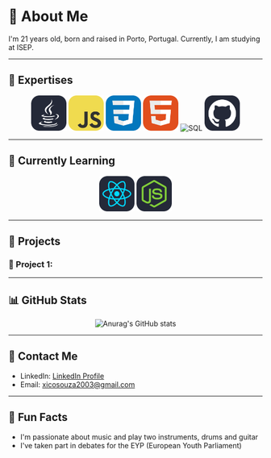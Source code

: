 # 👋 About Me

I'm 21 years old, born and raised in Porto, Portugal. Currently, I am studying at ISEP.
	

---

## 🚀 Expertises

<div align="center">
	<img src= "https://raw.githubusercontent.com/tandpfun/skill-icons/refs/heads/main/icons/Java-Dark.svg" height="70px" width="70px" alt="Java"/>
	<img src= "https://raw.githubusercontent.com/tandpfun/skill-icons/refs/heads/main/icons/JavaScript.svg" height="70px" width="70px" alt="JavaScript"/>
	<img src= "https://raw.githubusercontent.com/tandpfun/skill-icons/refs/heads/main/icons/CSS.svg" height="70px" width="70px" alt="CSS"/>
	<img src= "https://raw.githubusercontent.com/tandpfun/skill-icons/refs/heads/main/icons/HTML.svg" height="70px" width="70px" alt="HTML"/>
	<img src= "https://user-images.githubusercontent.com/40461634/114240226-2f506580-9955-11eb-849b-e2a25117d681.png" height="70px" width="70px" alt="SQL"/>
	<img src="https://raw.githubusercontent.com/tandpfun/skill-icons/65dea6c4eaca7da319e552c09f4cf5a9a8dab2c8/icons/Github-Dark.svg" height="70px" width="70px" alt="GitHub"/>
	
</div>

---

## 🧠 Currently Learning

<div align="center">
	<img src="https://raw.githubusercontent.com/tandpfun/skill-icons/refs/heads/main/icons/React-Dark.svg" height="70px" width="70px" alt="React"/>
	<img src="https://raw.githubusercontent.com/tandpfun/skill-icons/refs/heads/main/icons/NodeJS-Dark.svg" height="70px" width="70px" alt="NodeJS"/>
</div>

---

## 🌟 Projects

### 📁 Project 1: 

---
## 📊 GitHub Stats


<div align="center">
  
![Anurag's GitHub stats](https://github-readme-stats.vercel.app/api?username=FranciscoSousa0112&show_icons=true&theme=dracula)
</div>

---
## 📧 Contact Me

- LinkedIn: [LinkedIn Profile](https://www.linkedin.com/in/jo%C3%A3o-francisco-sousa-a86057264/)
- Email: xicosouza2003@gmail.com

---
## 🎉 Fun Facts

- I'm passionate about music and play two instruments, drums and guitar
- I've taken part in debates for the EYP (European Youth Parliament)
